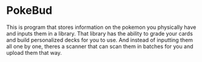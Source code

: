 # PokeBud
This is program that stores information on the pokemon you physically have and inputs them in a library. That library has the ability to grade your cards and build personalized decks for you to use. And instead of inputting them all one by one, theres a scanner that can scan them in batches for you and upload them that way.

